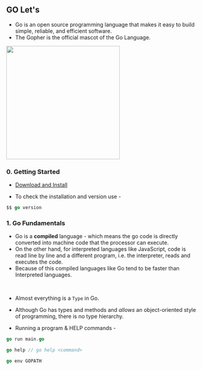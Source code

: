 ## GO Let's

- Go is an open source programming language that makes it easy to build simple, reliable, and efficient software.
- The Gopher is the official mascot of the Go Language. 
<img src = https://miro.medium.com/max/1400/1*jnT9eoQMlc96bGxTnIbK9g.jpeg width=300>

### 0. Getting Started
- [Download and Install](https://golang.org/doc/install)

- To check the installation and version use -
```go
$$ go version
```

### 1. Go Fundamentals

- Go is a **compiled** language - which means the go code is directly converted into machine code that the processor can execute.
- On the other hand, for interpreted languages like JavaScript, code is read line by line and a different program, i.e. the interpreter, reads and executes the code.
- Because of this compiled languages like Go tend to be faster than Interpreted languages.

<br>

- Almost everything is a `Type` in Go.
- Although Go has types and methods and *allows* an object-oriented style of programming, there is no type hierarchy.

- Running a program & HELP commands - 
```go
go run main.go

go help // go help <command>

go env GOPATH
```
